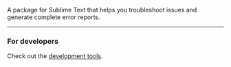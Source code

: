 A package for Sublime Text
that helps you troubleshoot issues
and generate complete error reports.

---

### For developers

Check out the [development tools][tools].

[tools]: https://github.com/guillermooo/sublime-troubleshooting-dev
